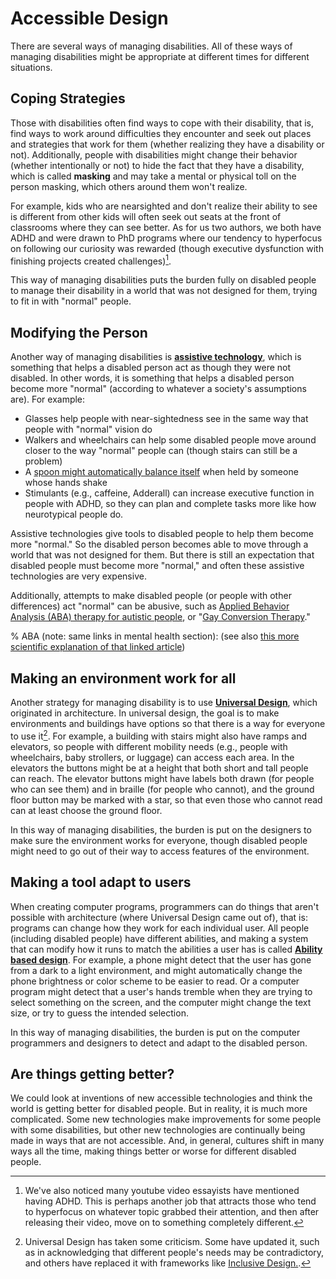 # Accessible Design

There are several ways of managing disabilities. All of these ways of managing disabilities might be appropriate at different times for different situations.

## Coping Strategies

Those with disabilities often find ways to cope with their disability, that is, find ways to work around difficulties they encounter and seek out places and strategies that work for them (whether realizing they have a disability or not). Additionally, people with disabilities might change their behavior (whether intentionally or not) to hide the fact that they have a disability, which is called __masking__ and may take a mental or physical toll on the person masking, which others around them won't realize.

For example, kids who are nearsighted and don't realize their ability to see is different from other kids will often seek out seats at the front of classrooms where they can see better. As for us two authors, we both have ADHD and were drawn to PhD programs where our tendency to hyperfocus on following our curiosity was rewarded (though executive dysfunction with finishing projects created challenges)[^youtuber_adhd].

[^youtuber_adhd]: We've also noticed many youtube video essayists have mentioned having ADHD. This is perhaps another job that attracts those who tend to hyperfocus on whatever topic grabbed their attention, and then after releasing their video, move on to something completely different.

This way of managing disabilities puts the burden fully on disabled people to manage their disability in a world that was not designed for them, trying to fit in with "normal" people.

## Modifying the Person
Another way of managing disabilities is __[assistive technology](https://en.wikipedia.org/wiki/Assistive_technology)__, which is something that helps a disabled person act as though they were not disabled. In other words, it is something that helps a disabled person become more "normal" (according to whatever a society's assumptions are). For example:
- Glasses help people with near-sightedness see in the same way that people with "normal" vision do
- Walkers and wheelchairs can help some disabled people move around closer to the way "normal" people can (though stairs can still be a problem)
- A [spoon might automatically balance itself](https://www.liftware.com/) when held by someone whose hands shake
- Stimulants (e.g., caffeine, Adderall) can increase executive function in people with ADHD, so they can plan and complete tasks more like how neurotypical people do.

Assistive technologies give tools to disabled people to help them become more "normal." So the disabled person becomes able to move through a world that was not designed for them. But there is still an expectation that disabled people must become more "normal," and often these assistive technologies are very expensive.

Additionally, attempts to make disabled people (or people with other differences) act "normal" can be abusive, such as [Applied Behavior Analysis (ABA) therapy for autistic people](https://neuroclastic.com/invisible-abuse-aba-and-the-things-only-autistic-people-can-see/), or "[Gay Conversion Therapy](https://www.hrc.org/resources/the-lies-and-dangers-of-reparative-therapy)."

% ABA (note: same links in mental health section): (see also [this more scientific explanation of that linked article](https://link.springer.com/article/10.1007/s41252-021-00201-1))


## Making an environment work for all
Another strategy for managing disability is to use __[Universal Design](https://en.wikipedia.org/wiki/Universal_design)__, which originated in architecture. In universal design, the goal is to make environments and buildings have options so that there is a way for everyone to use it[^universal_design_note]. For example, a building with stairs might also have ramps and elevators, so people with different mobility needs (e.g., people with wheelchairs, baby strollers, or luggage) can access each area. In the elevators the buttons might be at a height that both short and tall people can reach. The elevator buttons might have labels both drawn (for people who can see them) and in braille (for people who cannot), and the ground floor button may be marked with a star, so that even those who cannot read can at least choose the ground floor.

[^universal_design_note]: Universal Design has taken some criticism. Some have updated it, such as in acknowledging that different people's needs may be contradictory, and others have replaced it with frameworks like [Inclusive Design.](https://en.wikipedia.org/wiki/Inclusive_design).

In this way of managing disabilities, the burden is put on the designers to make sure the environment works for everyone, though disabled people might need to go out of their way to access features of the environment.

## Making a tool adapt to users
When creating computer programs, programmers can do things that aren't possible with architecture (where Universal Design came out of), that is: programs can change how they work for each individual user. All people (including disabled people) have different abilities, and making a system that can modify how it runs to match the abilities a user has is called __[Ability based design](https://dl.acm.org/doi/10.1145/1952383.1952384)__. For example, a phone might detect that the user has gone from a dark to a light environment, and might automatically change the phone brightness or color scheme to be easier to read. Or a computer program might detect that a user's hands tremble when they are trying to select something on the screen, and the computer might change the text size, or try to guess the intended selection.

In this way of managing disabilities, the burden is put on the computer programmers and designers to detect and adapt to the disabled person.

## Are things getting better?
We could look at inventions of new accessible technologies and think the world is getting better for disabled people. But in reality, it is much more complicated. Some new technologies make improvements for some people with some disabilities, but other new technologies are continually being made in ways that are not accessible. And, in general, cultures shift in many ways all the time, making things better or worse for different disabled people.
